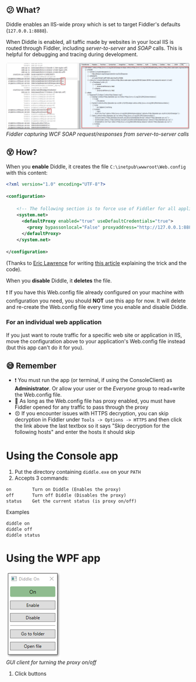 ## :confused: What?

Diddle enables an IIS-wide proxy which is set to target Fiddler's defaults (`127.0.0.1:8888`).

When Diddle is enabled, all taffic made by websites in your local IIS is routed through Fiddler, including _server-to-server_ and _SOAP_ calls. This is helpful for debugging and tracing during development.

![SOAP traffic in Fiddler](diddle.png)
_Fiddler capturing WCF SOAP request/responses from server-to-server calls_
 
## :dizzy_face: How?

When you **enable** Diddle, it creates the file `C:\inetpub\wwwroot\Web.config` with this content:

```xml
<?xml version="1.0" encoding="UTF-8"?>

<configuration>
   
    <!-- The following section is to force use of Fiddler for all applications, including those running in service accounts -->
    <system.net>
      <defaultProxy enabled="true" useDefaultCredentials="true">
        <proxy bypassonlocal="False" proxyaddress="http://127.0.0.1:8888" usesystemdefault="False"/>
      </defaultProxy>
    </system.net>

</configuration>
```
(Thanks to [Eric Lawrence](https://www.telerik.com/blogs/author/eric-lawrence) for writing [this article](https://www.telerik.com/blogs/capturing-traffic-from-.net-services-with-fiddler) explaining the trick and the code).

When you **disable** Diddle, it **deletes** the file.

:exclamation: If you have this Web.config file already configured on your machine with configuration you need, you should **NOT** use this app for now. It will delete and re-create the Web.config file every time you enable and disable Diddle.

### For an individual web application

If you just want to route traffic for a specific web site or application in IIS, move the configuration above to your application's Web.config file instead (but this app can't do it for you).

## :sweat_smile: Remember

- :exclamation: You must run the app (or terminal, if using the ConsoleClient) as **Administrator**. Or allow your user or the _Everyone_ group to read+write the Web.config file. 
- :vertical_traffic_light: As long as the Web.config file has proxy enabled, you must have Fiddler opened for any traffic to pass through the proxy
- :persevere: If you encounter issues with HTTPS decryption, you can skip decryption in Fiddler under `Tools -> Options -> HTTPS` and then click the link above the last textbox so it says "Skip decryption for the following hosts" and enter the hosts it should skip

# Using the Console app

1. Put the directory containing `diddle.exe` on your `PATH`
2. Accepts 3 commands:
```
on        Turn on Diddle (Enables the proxy)
off       Turn off Diddle (Disables the proxy)
status    Get the current status (is proxy on/off)
```

Examples
```
diddle on
diddle off
diddle status
```

# Using the WPF app

![wpf app](./wpfapp.png)  
_GUI client for turning the proxy on/off_

1. Click buttons

